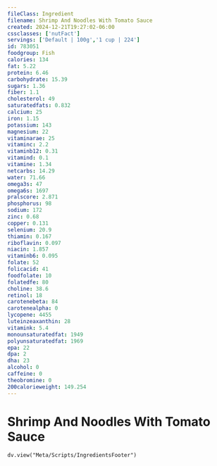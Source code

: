 ```yaml
---
fileClass: Ingredient
filename: Shrimp And Noodles With Tomato Sauce
created: 2024-12-21T19:27:02-06:00
cssclasses: ['nutFact']
servings: ['Default | 100g','1 cup | 224']
id: 783051
foodgroup: Fish
calories: 134
fat: 5.22
protein: 6.46
carbohydrate: 15.39
sugars: 1.36
fiber: 1.1
cholesterol: 49
saturatedfats: 0.832
calcium: 25
iron: 1.15
potassium: 143
magnesium: 22
vitaminarae: 25
vitaminc: 2.2
vitaminb12: 0.31
vitamind: 0.1
vitamine: 1.34
netcarbs: 14.29
water: 71.66
omega3s: 47
omega6s: 1697
pralscore: 2.871
phosphorus: 98
sodium: 172
zinc: 0.68
copper: 0.131
selenium: 20.9
thiamin: 0.167
riboflavin: 0.097
niacin: 1.857
vitaminb6: 0.095
folate: 52
folicacid: 41
foodfolate: 10
folatedfe: 80
choline: 38.6
retinol: 18
carotenebeta: 84
carotenealpha: 0
lycopene: 4455
luteinzeaxanthin: 28
vitamink: 5.4
monounsaturatedfat: 1949
polyunsaturatedfat: 1969
epa: 22
dpa: 2
dha: 23
alcohol: 0
caffeine: 0
theobromine: 0
200calorieweight: 149.254
---
```


# Shrimp And Noodles With Tomato Sauce

```dataviewjs
dv.view("Meta/Scripts/IngredientsFooter")
```
